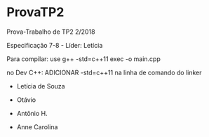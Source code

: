 # ProvaTP2
Prova-Trabalho de TP2 2/2018

Especificação 7-8 - Líder: Letícia

Para compilar: use g++ -std=c++11 exec -o main.cpp

no Dev C++: ADICIONAR -std=c++11 na linha de comando do linker

- Letícia de Souza

- Otávio

- Antônio H.

- Anne Carolina
